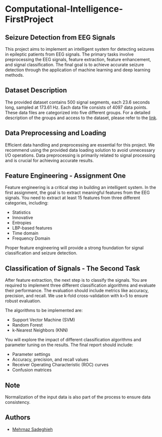 # Computational-Intelligence-FirstProject

## Seizure Detection from EEG Signals

This project aims to implement an intelligent system for detecting seizures in epileptic patients from EEG signals. The primary tasks involve preprocessing the EEG signals, feature extraction, feature enhancement, and signal classification. The final goal is to achieve accurate seizure detection through the application of machine learning and deep learning methods.

## Dataset Description

The provided dataset contains 500 signal segments, each 23.6 seconds long, sampled at 173.61 Hz. Each data file consists of 4097 data points. These data files are categorized into five different groups. For a detailed description of the groups and access to the dataset, please refer to the [link](https://www.upf.edu/web/ntsa/downloads/-/asset_publisher/xvT6E4pczrBw/content/2001-indications-of-nonlinear-deterministic-and-finite-dimensional-structures-in-time-series-of-brain-electrical-activity-dependence-on-recording-regi?inheritRedirect=false&redirect=https%3A%2F%2Fwww.upf.edu%2Fweb%2Fntsa%2Fdownloads%3Fp_p_id%3D101_INSTANCE_xvT6E4pczrBw%26p_p_lifecycle%3D0%26p_p_state%3Dnormal%26p_p_mode%3Dview%26p_p_col_id%3Dcolumn-1%26p_p_col_count%3D1![image](https://github.com/MehrnazSadeghieh/Computational-Intelligence-FirstProject/assets/68302873/931bea17-b5dd-4d34-8197-277f7f360091)
).

## Data Preprocessing and Loading

Efficient data handling and preprocessing are essential for this project. We recommend using the provided data loading solution to avoid unnecessary I/O operations. Data preprocessing is primarily related to signal processing and is crucial for achieving accurate results. 

## Feature Engineering - Assignment One

Feature engineering is a critical step in building an intelligent system. In the first assignment, the goal is to extract meaningful features from the EEG signals. You need to extract at least 15 features from three different categories, including:
- Statistics
- Innovative
- Entropies
- LBP-based features
- Time domain
- Frequency Domain

Proper feature engineering will provide a strong foundation for signal classification and seizure detection.

## Classification of Signals - The Second Task

After feature extraction, the next step is to classify the signals. You are required to implement three different classification algorithms and evaluate their performance. The evaluation should include metrics like accuracy, precision, and recall. We use k-fold cross-validation with k=5 to ensure robust evaluation.

The algorithms to be implemented are:
- Support Vector Machine (SVM)
- Random Forest
- k-Nearest Neighbors (KNN)

You will explore the impact of different classification algorithms and parameter tuning on the results. The final report should include:
- Parameter settings
- Accuracy, precision, and recall values
- Receiver Operating Characteristic (ROC) curves
- Confusion matrices

## Note
Normalization of the input data is also part of the process to ensure data consistency.

## Authors

- [Mehrnaz Sadeghieh](#)
